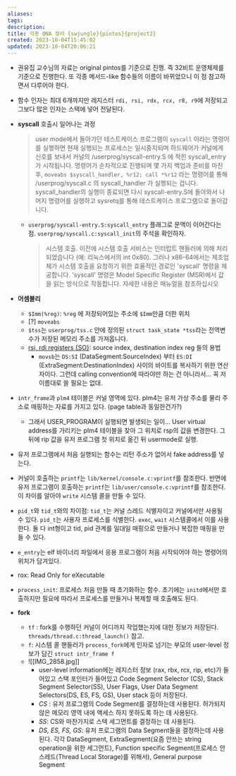 ```yaml
---
aliases: 
tags: 
description:
title: 각종 QNA 정리 {swjungle}{pintos}{project2}
created: 2023-10-04T15:45:02
updated: 2023-10-04T20:06:21
---
```

- 권유집 교수님의 자료는 original pintos를 기준으로 진행. 즉 32비트 운영체제를 기준으로 진행한다. 또 각종 메서드-like 함수들의 이름이 바뀌었으니 이 점 참고하면서 다루어야 한다.
- 함수 인자는 최대 6개까지만 레지스터 `rdi, rsi, rdx, rcx, r8, r9`에 저장되고 그보다 많은 인자는 스택에 넣어 전달된다.

- **syscall** 호출시 일어나는 과정

	> user mode에서 돌아가던 테스트케이스 프로그램이 `syscall` 이라는 명령어를 실행하면 현재 실행되는 프로세스는 일시중지되며 하드웨어가 커널에게 신호를 보내서 커널의 /userprog/syscall-entry.S 에 적힌 syscall_entry가 시작됩니다. 명령어가 순차적으로 진행되며 몇 가지 백업과 준비를 마친 후, `moveabs $syscall_handler, %r12; call *%r12` 라는 명령어를 통해 /userprog/syscall.c 의 syscall_handler 가 실행되는 겁니다. syscall_handler의 실행이 종료되면 다시 syscall-entry.S에 돌아와서 나머지 명령어를 실행하고 sysretq를 통해 테스트케이스 프로그램으로 돌아갑니다.

	- `userprog/syscall-entry.S:syscall_entry` 플래그로 문맥이 이어간다는 점. `userprog/syscall.c:syscall_init`의 주석을 확인하자.

		> 시스템 호출. 이전에 시스템 호출 서비스는 인터럽트 핸들러에 의해 처리되었습니다 (예: 리눅스에서의 int 0x80). 그러나 x86-64에서는 제조업체가 시스템 호출을 요청하기 위한 효율적인 경로인 'syscall' 명령을 제공합니다. 'syscall' 명령은 Model Specific Register (MSR)에서 값을 읽는 방식으로 작동합니다. 자세한 내용은 매뉴얼을 참조하십시오

- **어셈블리**
	- `$Imm(%reg)`: `%reg` 에 저장되어있는 주소에 `$Imm`만큼 더한 위치
	- [?] `moveabs`
	- `$tss`는 `userprog/tss.c` 안에 정의된 `struct task_state *tss`라는 전역변수가 저장된 메모리 주소를 가져옵니다.
	- [rsi, rdi registers {SO}](https://stackoverflow.com/questions/23367624/intel-64-rsi-and-rdi-registers): source index, destination index reg 들의 용법
		- `movsb`는 `DS:SI` (DataSegment:SourceIndex) 부터 `ES:DI` (ExtraSegment:DestinationIndex) 사이의 바이트를 복사하기 위한 연산자이다. 그런데 calling convention에 따라야만 하는 건 아니라서... 꼭 저 이름대로 쓸 필요는 없대.
 
- `intr_frame`과 `plm4` 테이블은 커널 영역에 있다. plm4는 유저 가상 주소를 물리 주소로 매핑하는 자료를 가지고 있다. (page table과 동일한건가?)
	- 그래서 USER_PROGRAM이 실행되면 발생되는 일이... User virtual address를 가리키는 plm4 테이블을 찾아 그 위치로 rsp의 값을 변경한다. 그 뒤에 rip 값을 유저 프로그램 첫 위치로 옮긴 뒤 usermode로 실행.
 
- 유저 프로그램에서 처음 실행되는 함수는 리턴 주소가 없어서 fake address를 넣는다.
- 커널이 호출하는 `printf`는 `lib/kernel/console.c:vprintf`를 참조한다. 반면에 유저 프로그램이 호출하는 `printf`는 `lib/user/console.c:vprintf`를 참조한다. 이 차이를 알아야 `write` 시스템 콜을 만들 수 있다.
- `pid_t`와 `tid_t`와의 차이점: `tid_t`는 커널 스레드 식별자이고 커널에서만 사용될 수 있다. `pid_t`는 사용자 프로세스를 식별한다. `exec`, `wait` 시스템콜에서 이를 사용한다. 둘 다 int형이고 tid, pid 관계를 일대일 매핑으로 만들거나 복잡한 매핑을 만들 수 있다.
- `e_entry`는 elf 바이너리 파일에서 응용 프로그램이 처음 시작되어야 하는 명령어의 위치가 담겨있다.
- rox: Read Only for eXecutable
- `process_init`: 프로세스 처음 만들 때 초기화하는 함수. 초기에는 `initd`에서만 호출하지만 필요에 따라서 프로세스를 만들거나 복제할 때 호출해도 된다.

- **fork**
	- `tf` : fork를 수행하던 커널이 어디까지 작업했는지에 대한 정보가 저장된다. `threads/thread.c:thread_launch()` 참고.
	- `f`: 시스템 콜 핸들러가 `process_fork`에게 인자로 넘기는 부모의 user-level 정보가 담긴 `struct intr_frame f`
	- ![[IMG_2858.jpg]]
		- user-level information에는 레지스터 정보 (rax, rbx, rcx, rip, etc)가 들어있고 스택 포인터가 들어있고 Code Segment Selector (CS), Stack Segment Selector(SS), User Flags, User Data Segment Selectors(DS, ES, FS, GS), User stack 등이 저장된다.
		- *CS* : 유저 프로그램의 Code Segment를 결정하는데 사용된다. 허가되지 않은 메모리 영역 내에 액세스 하지 못하도록 하는 데 사용된다.
		- *SS*: CS와 마찬가지로 스텍 세그먼트를 결정하는 데 사용된다.
		- *DS, ES, FS, GS*: 유저 프로그램의 Data Segment들을 결정하는데 사용된다. 각각 DataSegment, ExtraSegment(요즘 안쓰는 string operation을 위한 세그먼트), Function specific Segment(프로세스 안 스레드(Thread Local Storage)를 위해서), General purpose Segment
